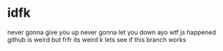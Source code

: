 # idfk

never gonna give you up 
never gonna let you down
ayo wtf js happened
github is weird
but frfr its weird
k lets see if this branch works